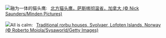 ![](https://www.bing.com/th?id=OHR.BorealOwl_ZH-CN7957240111_UHD.jpg&w=1000)融为一体的猫头鹰:&nbsp;&ensp;[北方猫头鹰，萨斯喀彻温省，加拿大 (© Nick Saunders/Minden Pictures)](https://www.bing.com/th?id=OHR.BorealOwl_ZH-CN7957240111_UHD.jpg)
<br><br/>
![](https://www.bing.com/th?id=OHR.LofotenRorbu_EN-US1036629496_UHD.jpg&w=1000)All is calm:&nbsp;&ensp;[Traditional rorbu houses, Svolvaer, Lofoten Islands, Norway (© Roberto Moiola/Sysaworld/Getty Images)](https://www.bing.com/th?id=OHR.LofotenRorbu_EN-US1036629496_UHD.jpg)
<br><br/>
